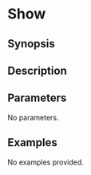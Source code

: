 # Show

## Synopsis



## Description



## Parameters
No parameters.
## Examples
No examples provided.
